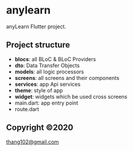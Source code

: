 # anylearn

anyLearn Flutter project.

## Project structure

- **blocs**: all BLoC & BLoC Providers
- **dto**: Data Transfer Objects
- **models**: all logic processors
- **screens**: all screens and their components
- **services**: app Api services
- **theme**: style of app
- **widget**: widgets which be used cross screens
- main.dart: app entry point
- route.dart

## Copyright &copy;2020
thang102@gmail.com 
